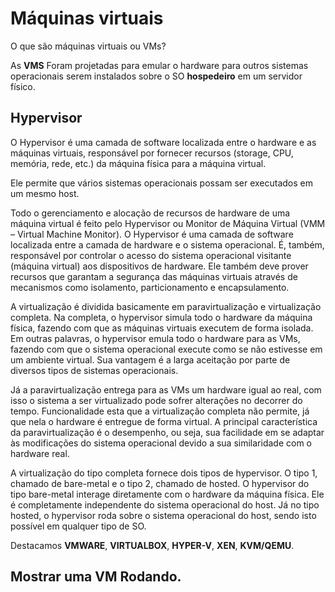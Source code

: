 # Máquinas virtuais

O que são máquinas virtuais ou VMs?

As **VMS** Foram projetadas para emular o hardware para outros sistemas operacionais serem instalados sobre o SO **hospedeiro** em um servidor físico.

## Hypervisor

O Hypervisor é uma camada de software localizada entre o hardware e as máquinas virtuais, responsável por fornecer recursos (storage, CPU, memória, rede, etc.) da máquina física para a máquina virtual. 

Ele permite que vários sistemas operacionais possam ser executados em um mesmo host.

Todo o gerenciamento e alocação de recursos de hardware de uma máquina virtual é feito pelo Hypervisor ou Monitor de Máquina Virtual (VMM – Virtual Machine Monitor). O Hypervisor é uma camada de software localizada entre a camada de hardware e o sistema operacional. É, também, responsável por controlar o acesso do sistema operacional visitante (máquina virtual) aos dispositivos de hardware. Ele também deve prover recursos que garantam a segurança das máquinas virtuais através de mecanismos como isolamento, particionamento e encapsulamento.

A virtualização é dividida basicamente em paravirtualização e virtualização completa. Na completa, o hypervisor simula todo o hardware da máquina física, fazendo com que as máquinas virtuais executem de forma isolada. Em outras palavras, o hypervisor emula todo o hardware para as VMs, fazendo com que o sistema operacional execute como se não estivesse em um ambiente virtual. Sua vantagem é a larga aceitação por parte de diversos tipos de sistemas operacionais.

Já a paravirtualização entrega para as VMs um hardware igual ao real, com isso o sistema a ser virtualizado pode sofrer alterações no decorrer do tempo. Funcionalidade esta que a virtualização completa não permite, já que nela o hardware é entregue de forma virtual. A principal característica da paravirtualização é o desempenho, ou seja, sua facilidade em se adaptar às modificações do sistema operacional devido a sua similaridade com o hardware real.

A virtualização do tipo completa fornece dois tipos de hypervisor. O tipo 1, chamado de bare-metal e o tipo 2, chamado de hosted. O hypervisor do tipo bare-metal interage diretamente com o hardware da máquina física. Ele é completamente independente do sistema operacional do host. Já no tipo hosted, o hypervisor roda sobre o sistema operacional do host, sendo isto possível em qualquer tipo de SO.

Destacamos **VMWARE**, **VIRTUALBOX**, **HYPER-V**, **XEN**, **KVM/QEMU**.

## Mostrar uma VM Rodando.